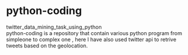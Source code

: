 # python-coding
twitter_data_mining_task_using_python  
python-coding is a repository that contain various python program from simpleone to complex one , here I have also used twitter api to retrive tweets based on the geolocation.
